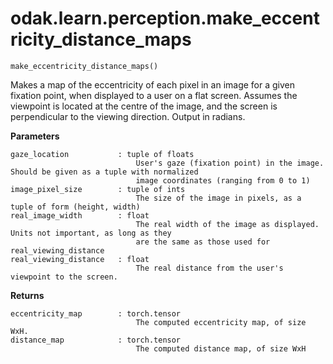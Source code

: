 # odak.learn.perception.make_eccentricity_distance_maps

`make_eccentricity_distance_maps()`

Makes a map of the eccentricity of each pixel in an image for a given fixation point, when displayed to a user on a flat screen. Assumes the viewpoint is located at the centre of the image, and the screen is  perpendicular to the viewing direction. Output in radians.

**Parameters**

    gaze_location           : tuple of floats
                                User's gaze (fixation point) in the image. Should be given as a tuple with normalized
                                image coordinates (ranging from 0 to 1)
    image_pixel_size        : tuple of ints
                                The size of the image in pixels, as a tuple of form (height, width)
    real_image_width        : float
                                The real width of the image as displayed. Units not important, as long as they
                                are the same as those used for real_viewing_distance
    real_viewing_distance   : float
                                The real distance from the user's viewpoint to the screen.

**Returns**

    eccentricity_map        : torch.tensor
                                The computed eccentricity map, of size WxH.
    distance_map            : torch.tensor
                                The computed distance map, of size WxH

